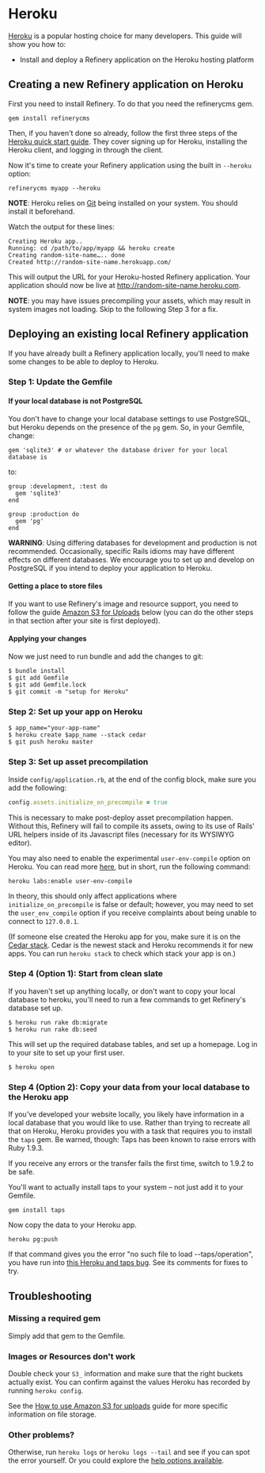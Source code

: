 # Heroku

[Heroku](http://heroku.com) is a popular hosting choice for many developers. This guide will show you how to:

* Install and deploy a Refinery application on the Heroku hosting platform

## Creating a new Refinery application on Heroku

First you need to install Refinery. To do that you need the refinerycms gem.

```shell
gem install refinerycms
```

Then, if you haven't done so already, follow the first three steps of the [Heroku quick start guide](https://devcenter.heroku.com/articles/quickstart). They cover signing up for Heroku, installing the Heroku client, and
logging in through the client.

Now it's time to create your Refinery application using the built in `--heroku` option:

```shell
refinerycms myapp --heroku
```

__NOTE__: Heroku relies on [Git](http://git-scm.com/download) being installed on your system. You should install it beforehand.

Watch the output for these lines:

```shell
Creating Heroku app..
Running: cd /path/to/app/myapp && heroku create
Creating random-site-name….. done
Created http://random-site-name.herokuapp.com/
```

This will output the URL for your Heroku-hosted Refinery application. Your application should now be live at <http://random-site-name.heroku.com>.

__NOTE__: you may have issues precompiling your assets, which may result in system images not loading. Skip to the following Step 3 for a fix.

## Deploying an existing local Refinery application

If you have already built a Refinery application locally, you'll need to make some changes to be able to deploy to Heroku.

### Step 1: Update the Gemfile

#### If your local database is not PostgreSQL

You don't have to change your local database settings to use PostgreSQL, but Heroku depends on the presence of the `pg` gem. So, in your Gemfile, change:


    gem 'sqlite3' # or whatever the database driver for your local database is


to:

    group :development, :test do
      gem 'sqlite3'
    end

    group :production do
      gem 'pg'
    end

__WARNING__: Using differing databases for development and production is not recommended. Occasionally, specific Rails idioms may have different effects on different databases. We encourage you to set up and develop on PostgreSQL if you intend to deploy your application to Heroku.

#### Getting a place to store files

If you want to use Refinery's image and resource support, you need to follow the guide [Amazon S3 for Uploads](/guides/amazon-s3-for-uploads) below (you can do the other steps in that section after your site is first
deployed).

#### Applying your changes

Now we just need to run bundle and add the changes to git:

```shell
$ bundle install
$ git add Gemfile
$ git add Gemfile.lock
$ git commit -m "setup for Heroku"
```

### Step 2: Set up your app on Heroku

```shell
$ app_name="your-app-name"
$ heroku create $app_name --stack cedar
$ git push heroku master
```

### Step 3: Set up asset precompilation

Inside `config/application.rb`, at the end of the config block, make sure you add the following:

```ruby
config.assets.initialize_on_precompile = true
```

This is necessary to make post-deploy asset precompilation happen. Without this, Refinery will fail to compile its assets, owing to its use of Rails' URL helpers inside of its Javascript files (necessary for its WYSIWYG editor).

You may also need to enable the experimental `user-env-compile` option on Heroku. You can read more [here](https://devcenter.heroku.com/articles/labs-user-env-compile), but in short, run the following command:

```shell
heroku labs:enable user-env-compile
```

In theory, this should only affect applications where `initialize_on_precompile` is false or default; however, you may need to set the `user_env_compile` option if you receive complaints about being unable to connect to `127.0.0.1`.

(If someone else created the Heroku app for you, make sure it is on the [Cedar stack](https://devcenter.heroku.com/articles/cedar). Cedar is the newest stack and Heroku recommends it for new apps. You can run `heroku stack` to check which stack your app is on.)

### Step 4 (Option 1): Start from clean slate

If you haven't set up anything locally, or don't want to copy your local database to heroku, you'll need to run a few commands to get Refinery's database set up.

```shell
$ heroku run rake db:migrate
$ heroku run rake db:seed
```

This will set up the required database tables, and set up a homepage. Log in to your site to set up your first user.

```shell
$ heroku open
```

### Step 4 (Option 2): Copy your data from your local database to the Heroku app

If you've developed your website locally, you likely have information in a local database that you would like to use. Rather than trying to recreate all that on Heroku, Heroku provides you with a task that requires you to install the `taps` gem. Be warned, though: Taps has been known to raise errors with Ruby 1.9.3.

If you receive any errors or the transfer fails the first time, switch to 1.9.2 to be safe.

You'll want to actually install taps to your system – not just add it to your Gemfile.

```shell
gem install taps
```

Now copy the data to your Heroku app.

```shell
heroku pg:push
```

If that command gives you the error "no such file to load --taps/operation", you have run into
[this Heroku and taps bug](https://github.com/heroku/heroku/issues/69). See its comments for fixes to try.

## Troubleshooting

### Missing a required gem

Simply add that gem to the Gemfile.

### Images or Resources don't work

Double check your `S3_` information and make sure that the right buckets actually exist. You can confirm against the values Heroku has recorded by running `heroku config`.

See the [How to use Amazon S3 for uploads](http://refinerycms.com/guides/amazon-s3-for-uploads) guide for more specific information on file storage.

### Other problems?

Otherwise, run `heroku logs` or `heroku logs --tail` and see if you can spot the error yourself. Or you could explore the [help options available](/guides/how-to-get-help).
